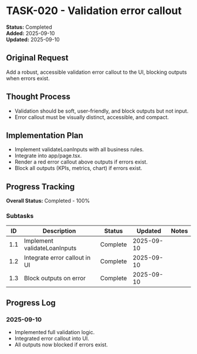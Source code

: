 # TASK-020 - Validation error callout

**Status:** Completed  
**Added:** 2025-09-10  
**Updated:** 2025-09-10

## Original Request
Add a robust, accessible validation error callout to the UI, blocking outputs when errors exist.

## Thought Process
- Validation should be soft, user-friendly, and block outputs but not input.
- Error callout must be visually distinct, accessible, and compact.

## Implementation Plan
- Implement validateLoanInputs with all business rules.
- Integrate into app/page.tsx.
- Render a red error callout above outputs if errors exist.
- Block all outputs (KPIs, metrics, chart) if errors exist.

## Progress Tracking
**Overall Status:** Completed - 100%

### Subtasks
| ID | Description | Status | Updated | Notes |
|----|-------------|--------|---------|-------|
| 1.1 | Implement validateLoanInputs | Complete | 2025-09-10 | |
| 1.2 | Integrate error callout in UI | Complete | 2025-09-10 | |
| 1.3 | Block outputs on error | Complete | 2025-09-10 | |

## Progress Log
### 2025-09-10
- Implemented full validation logic.
- Integrated error callout into UI.
- All outputs now blocked if errors exist.
